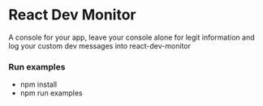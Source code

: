 # React Dev Monitor
A console for your app, leave your console alone for legit information and log your custom dev messages into react-dev-monitor

### Run examples

- npm install
- npm run examples
